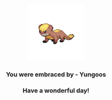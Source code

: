 <p align="center">
    <img src="https://raw.githubusercontent.com/PokeAPI/sprites/master/sprites/pokemon/734.png" width="150" height="150">
</p>
<h3 align="center">You were embraced by - <b>Yungoos</b></h3>
<h3 align="center">Have a wonderful day!</h3>
